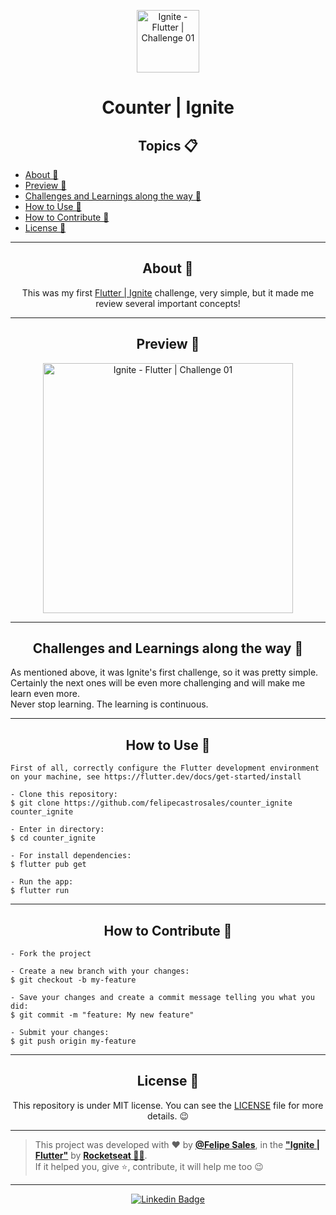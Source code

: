 <p align="center">
    <img src="https://user-images.githubusercontent.com/59374587/121821625-7cf88f80-cc70-11eb-9d60-46599dc4009a.jpg" width="100" alt="Ignite - Flutter | Challenge 01"/>
</p>

<h1 align="center">Counter | Ignite</h1>

<h2 align="center">Topics 📋</h2>

   <p>

   - [About 📖](#about-)
   - [Preview 📱](#preview-)
   - [Challenges and Learnings along the way 🤯](#challenges-and-learnings-along-the-way-)
   - [How to Use 🤔](#how-to-use-)
   - [How to Contribute 💪](#how-to-contribute-)
   - [License 📝](#license-)

   </p>

---

<h2 align="center">About 📖</h2>
   
<p align="center">
    This was my first <a href="https://rocketseat.com.br/ignite">Flutter | Ignite</a> challenge, very simple, but it made me review several important concepts!<br>
</p>

---

<h2 align="center">Preview 📱</h2>

   <p align="center">
      <img src="https://user-images.githubusercontent.com/59374587/121833876-b696be00-cca3-11eb-8e2a-e79f2dfa9c32.gif" width="400" alt="Ignite - Flutter | Challenge 01">
   </p>

---

<h2 align="center">Challenges and Learnings along the way 🤯</h2>

  <p>
    As mentioned above, it was Ignite's first challenge, so it was pretty simple. Certainly the next ones will be even more challenging and will make me learn even more.<br>
    Never stop learning. The learning is continuous. 
  </p>

---

<h2 align="center">How to Use 🤔</h2>

   ```
   First of all, correctly configure the Flutter development environment on your machine, see https://flutter.dev/docs/get-started/install
   
   - Clone this repository:
   $ git clone https://github.com/felipecastrosales/counter_ignite counter_ignite

   - Enter in directory:
   $ cd counter_ignite

   - For install dependencies:
   $ flutter pub get

   - Run the app: 
   $ flutter run
   ```

---

<h2 align="center">How to Contribute 💪</h2>

   ```
   - Fork the project 

   - Create a new branch with your changes:
   $ git checkout -b my-feature

   - Save your changes and create a commit message telling you what you did:
   $ git commit -m "feature: My new feature"

   - Submit your changes:
   $ git push origin my-feature
   ```

---

<h2 align="center">License 📝</h2>

<p align="center">
   This repository is under MIT license. You can see the <a href="https://github.com/felipecastrosales/counter_ignite/blob/master/LICENSE">LICENSE</a> file for more details. 😉
</p>

   ---

   >This project was developed with ❤️ by **[@Felipe Sales](https://www.linkedin.com/in/felipecastrosales/)**, in the **["Ignite | Flutter"](https://app.rocketseat.com.br/)** by **[Rocketseat 🚀💜](https://www.rocketseat.com.br/)**.<br>
   If it helped you, give ⭐, contribute, it will help me too 😉

---

   <div align="center">

   [![Linkedin Badge](https://img.shields.io/badge/-Felipe%20Sales-292929?style=flat-square&logo=Linkedin&logoColor=white&link=https://www.linkedin.com/in/felipecastrosales/)](https://www.linkedin.com/in/felipecastrosales/)

   </div>